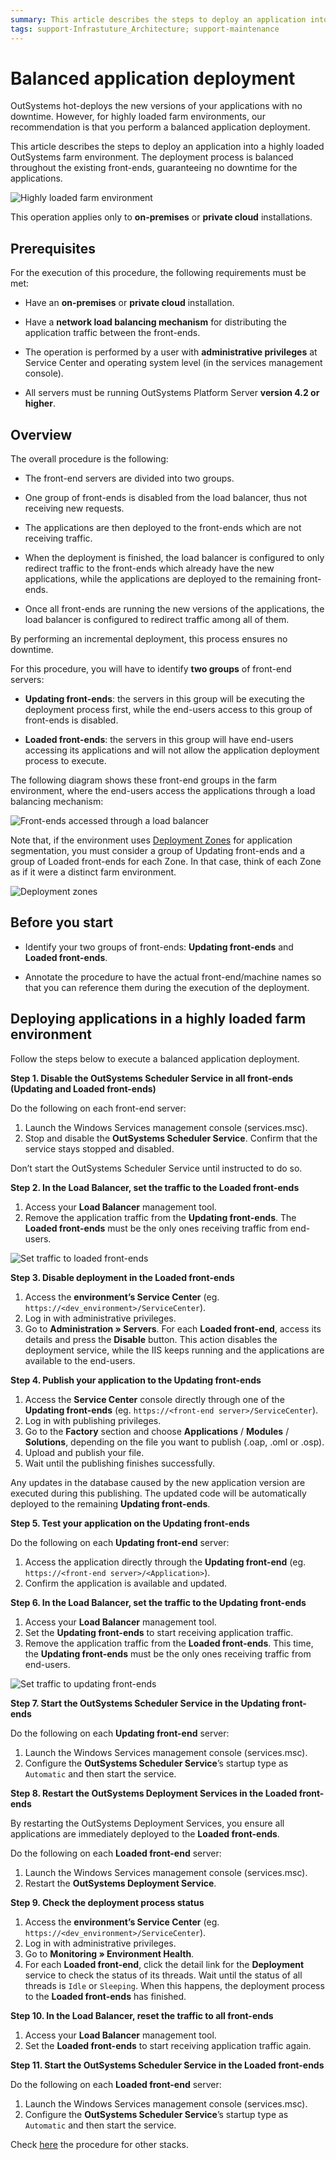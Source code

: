 ```yaml
---
summary: This article describes the steps to deploy an application into a highly loaded OutSystems farm environment. 
tags: support-Infrastuture_Architecture; support-maintenance
---
```


# Balanced application deployment

OutSystems hot-deploys the new versions of your applications with no downtime. However, for highly loaded farm environments, our recommendation is that you perform a balanced application deployment.

This article describes the steps to deploy an application into a highly loaded OutSystems farm environment. The deployment process is balanced throughout the existing front-ends, guaranteeing no downtime for the applications.

![Highly loaded farm environment](images/balanced-app-deploy-1.png?width=700)

This operation applies only to **on-premises** or **private cloud** installations.

## Prerequisites

For the execution of this procedure, the following requirements must be met:

* Have an **on-premises** or **private cloud** installation.

* Have a **network load balancing mechanism** for distributing the application traffic between the front-ends.

* The operation is performed by a user with **administrative privileges** at Service Center and operating system level (in the services management console).

* All servers must be running OutSystems Platform Server **version 4.2 or higher**.

## Overview

The overall procedure is the following:

* The front-end servers are divided into two groups.

* One group of front-ends is disabled from the load balancer, thus not receiving new requests.

* The applications are then deployed to the front-ends which are not receiving traffic.

* When the deployment is finished, the load balancer is configured to only redirect traffic to the front-ends which already have the new applications, while the applications are deployed to the remaining front-ends.

* Once all front-ends are running the new versions of the applications, the load balancer is configured to redirect traffic among all of them.

By performing an incremental deployment, this process ensures no downtime.

For this procedure, you will have to identify **two groups** of front-end servers:

* **Updating front-ends**: the servers in this group will be executing the deployment process first, while the end-users access to this group of front-ends is disabled.

* **Loaded front-ends**: the servers in this group will have end-users accessing its applications and will not allow the application deployment process to execute.

The following diagram shows these front-end groups in the farm environment, where the end-users access the applications through a load balancing mechanism:

![Front-ends accessed through a load balancer](images/balanced-app-deploy-2.png?width=700)

Note that, if the environment uses [Deployment Zones](https://success.outsystems.com/Documentation/11/Managing_the_Applications_Lifecycle/Deploy_Applications/Selective_Deployment_Using_Deployment_Zones) for application segmentation, you must consider a group of Updating front-ends and a group of Loaded front-ends for each Zone. In that case, think of each Zone as if it were a distinct farm environment.

![Deployment zones](images/balanced-app-deploy-3.png?width=700)

## Before you start

* Identify your two groups of front-ends: **Updating front-ends** and **Loaded front-ends**.

* Annotate the procedure to have the actual front-end/machine names so that you can reference them during the execution of the deployment.

## Deploying applications in a highly loaded farm environment  

Follow the steps below to execute a balanced application deployment.

**Step 1. Disable the OutSystems Scheduler Service in all front-ends (Updating and Loaded front-ends)**

Do the following on each front-end server:

1. Launch the Windows Services management console (services.msc).
1. Stop and disable the **OutSystems Scheduler Service**. Confirm that the service stays stopped and disabled.

<div class="info" markdown="1">
 
Don’t start the OutSystems Scheduler Service until instructed to do so.
 
</div>

**Step 2. In the Load Balancer, set the traffic to the Loaded front-ends**

1. Access your **Load Balancer** management tool.
1. Remove the application traffic from the **Updating front-ends**. The **Loaded front-ends** must be the only ones receiving traffic from end-users.

![Set traffic to loaded front-ends](images/balanced-app-deploy-4.png?width=700)

**Step 3. Disable deployment in the Loaded front-ends**

1. Access the **environment’s Service Center** (eg. `https://<dev_environment>/ServiceCenter`).
1. Log in with administrative privileges.
1. Go to **Administration » Servers**. For each **Loaded front-end**, access its details and press the **Disable** button. This action disables the deployment service, while the IIS keeps running and the applications are available to the end-users.

**Step 4. Publish your application to the Updating front-ends**

1. Access the **Service Center** console directly through one of the **Updating front-ends** (eg. `https://<front-end server>/ServiceCenter`).
1. Log in with publishing privileges.
1. Go to the **Factory** section and choose **Applications** / **Modules** / **Solutions**, depending on the file you want to publish (.oap, .oml or .osp).
1. Upload and publish your file.
1. Wait until the publishing finishes successfully.

Any updates in the database caused by the new application version are executed during this publishing. The updated code will be automatically deployed to the remaining **Updating front-ends**.

**Step 5. Test your application on the Updating front-ends**

Do the following on each **Updating front-end** server:

1. Access the application directly through the **Updating front-end** (eg. `https://<front-end server>/<Application>`).
1. Confirm the application is available and updated.

**Step 6. In the Load Balancer, set the traffic to the Updating front-ends**

1. Access your **Load Balancer** management tool.
1. Set the **Updating front-ends** to start receiving application traffic.
1. Remove the application traffic from the **Loaded front-ends**. This time, the **Updating front-ends** must be the only ones receiving traffic from end-users.

![Set traffic to updating front-ends](images/balanced-app-deploy-5.png?width=700)

**Step 7. Start the OutSystems Scheduler Service in the Updating front-ends**

Do the following on each **Updating front-end** server:

1. Launch the Windows Services management console (services.msc).
1. Configure the **OutSystems Scheduler Service**’s startup type as `Automatic` and then start the service.

**Step 8. Restart the OutSystems Deployment Services in the Loaded front-ends**

By restarting the OutSystems Deployment Services, you ensure all applications are immediately deployed to the **Loaded front-ends**.

Do the following on each **Loaded front-end** server:

1. Launch the Windows Services management console (services.msc).
1. Restart the **OutSystems Deployment Service**.

**Step 9. Check the deployment process status**

1. Access the **environment’s Service Center** (eg. `https://<dev_environment>/ServiceCenter`).
1. Log in with administrative privileges.
1. Go to **Monitoring » Environment Health**.
1. For each **Loaded front-end**, click the detail link for the **Deployment** service to check the status of its threads. Wait until the status of all threads is `Idle` or `Sleeping`. When this happens, the deployment process to the **Loaded front-ends** has finished.

**Step 10.  In the Load Balancer, reset the traffic to all front-ends**

1. Access your **Load Balancer** management tool.
1. Set the **Loaded front-ends** to start receiving application traffic again.

**Step 11. Start the OutSystems Scheduler Service in the Loaded front-ends**

Do the following on each **Loaded front-end** server:

1. Launch the Windows Services management console (services.msc).
1. Configure the **OutSystems Scheduler Service**’s startup type as `Automatic` and then start the service.

Check [here](balanced-app-deploy-java.md) the procedure for other stacks.
